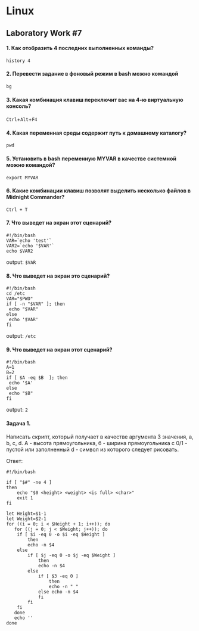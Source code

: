 # Linux

## Laboratory Work #7

#### 1. Как отобразить 4 последних выполненных команды?

`history 4`

#### 2. Перевести задание в фоновый режим в bash можно командой

`bg`

#### 3. Какая комбинация клавиш переключит вас на 4-ю виртуальную консоль?

`Ctrl`+`Alt`+`F4`

#### 4. Какая переменная среды содержит путь к домашнему каталогу?

`pwd`

#### 5. Установить в bash переменную MYVAR в качестве системной можно командой?

`export MYVAR`

#### 6. Какие комбинации клавиш позволят выделить несколько файлов в Midnight Commander?

`Ctrl + T`

#### 7. Что выведет на экран этот сценарий?

```shell
#!/bin/bash
VAR=`echo 'test'`
VAR2=`echo '$VAR'`
echo $VAR2
```

output: `$VAR`

#### 8. Что выведет на экран это сценарий?

```shell
#!/bin/bash
cd /etc
VAR="$PWD"
if [ -n "$VAR" ]; then
 echo "$VAR"
else
 echo '$VAR'
fi 
```

output: `/etc`

#### 9. Что выведет на экран этот сценарий?

```shell
#!/bin/bash
A=1
B=2
if [ $A -eq $B  ]; then
 echo '$A'
else
 echo "$B"
fi
``` 

output: `2`

#### Задача 1.

Написать скрипт, который получает в качестве аргумента 3 значения, a, b, c, d. A - высота прямоугольника, б - ширина
прямоугольника с 0/1 - пустой или заполненный d - символ из которого следует рисовать.

Ответ:
```shell
#!/bin/bash

if [ "$#" -ne 4 ]
then
    echo "$0 <height> <weight> <is full> <char>"
    exit 1
fi

let Height=$1-1
let Weight=$2-1
for ((i = 0; i < $Height + 1; i++)); do
   for ((j = 0; j < $Weight; j++)); do
   	if [ $i -eq 0 -o $i -eq $Height ] 
   		then
   		echo -n $4
   	else 
   		if [ $j -eq 0 -o $j -eq $Weight ] 
   			then
   			echo -n $4
   		else					
   			if [ $3 -eq 0 ]
   				then
   				echo -n " "
   			else echo -n $4
   			fi
   		fi
   	fi
   done
   echo ''
done
```